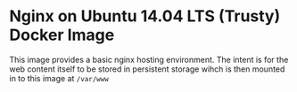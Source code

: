 # Nginx on Ubuntu 14.04 LTS (Trusty) Docker Image

This image provides a basic nginx hosting environment. 
The intent is for the web content itself to be stored in persistent storage wihch 
is then mounted in to this image at `/var/www`
